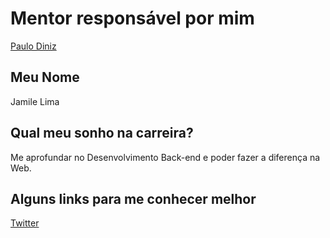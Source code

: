 # Mentor responsável por mim

[Paulo Diniz](/profiles/mentors/profiles/paulo_diniz.md)

## Meu Nome

Jamile Lima

## Qual meu sonho na carreira?

Me aprofundar no Desenvolvimento Back-end e poder fazer a diferença na Web.

## Alguns links para me conhecer melhor

[Twitter](https://twitter.com/fromgenes)
